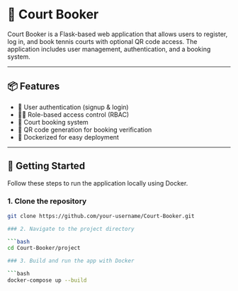 # 🏸 Court Booker

Court Booker is a Flask-based web application that allows users to register, log in, and book tennis courts with optional QR code access. The application includes user management, authentication, and a booking system.

---

## 📦 Features

- 🔐 User authentication (signup & login)
- 🧑‍💼 Role-based access control (RBAC)
- 📅 Court booking system
- 📲 QR code generation for booking verification
- 🐳 Dockerized for easy deployment

---

## 🚀 Getting Started

Follow these steps to run the application locally using Docker.

### 1. Clone the repository

```bash
git clone https://github.com/your-username/Court-Booker.git

### 2. Navigate to the project directory

```bash
cd Court-Booker/project

### 3. Build and run the app with Docker

```bash
docker-compose up --build


